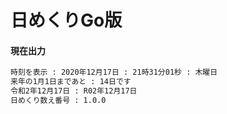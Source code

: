 # 日めくりGo版

#### 現在出力

```markdown
時刻を表示 : 2020年12月17日 : 21時31分01秒 : 木曜日
来年の1月1日まであと : 14日です
令和2年12月17日 : R02年12月17日
日めくり数え番号 : 1.0.0
```
